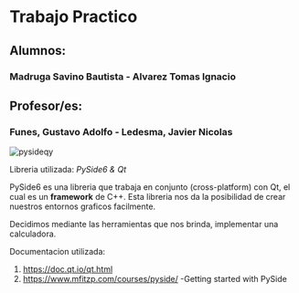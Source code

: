 # Trabajo Practico

## Alumnos: 
### Madruga Savino Bautista - Alvarez Tomas Ignacio

## Profesor/es:
### Funes, Gustavo Adolfo - Ledesma, Javier Nicolas
![pysideqy](https://user-images.githubusercontent.com/67231208/120827173-8a57a080-c531-11eb-8324-d91290ecc09a.jpeg)

Libreria utilizada: _PySide6 & Qt_

PySide6 es una libreria que trabaja en conjunto (cross-platform) con Qt, el cual es un **framework** de C++. Esta libreria nos da la posibilidad de crear nuestros entornos graficos facilmente.

Decidimos mediante las herramientas que nos brinda, implementar una calculadora.

Documentacion utilizada:
1. https://doc.qt.io/qt.html
2. https://www.mfitzp.com/courses/pyside/ 
	-Getting started with PySide

